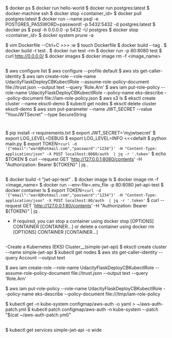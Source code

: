 $ docker ps 
$ docker run hello-world 
$ docker run postgres:latest 
$ docker-machine ssh
$ docker stop <container_id>
$ docker pull postgres:latest
$ docker run --name psql -e POSTGRES_PASSWORD=password! -p 5432:5432 -d postgres:latest
$ docker ps
$ psql -h 0.0.0.0 -p 5432 -U postgres
$ docker stop <container_id>
$ docker system prune -a

$ vim Dockerfile
--Ctrl+C >>> :w
$ touch Dockerfile
$ docker build --tag <imageName> .
$ docker build -t test .
$ docker run test -rm
$ docker run  -p 80:8080 test
$ curl http://0.0.0.0/
$ docker images
$ docker image rm -f <image_name>

## 

$ aws configure list
$ aws configure --profile default
$ aws sts get-caller-identity
$ aws iam create-role --role-name UdacityFlaskDeployCBKubectlRole --assume-role-policy-document file://trust.json --output text --query 'Role.Arn'
$ aws iam put-role-policy --role-name UdacityFlaskDeployCBKubectlRole --policy-name eks-describe --policy-document file://iam-role-policy.json
$ aws s3 ls
$ eksctl create cluster --name eksctl-demo
$ kubectl get nodes
$ eksctl delete cluster eksctl-demo
$ aws ssm put-parameter --name JWT_SECRET --value "YourJWTSecret" --type SecureString

# 

$ pip install -r requirements.txt
$ export JWT_SECRET='myjwtsecret'
$ export LOG_LEVEL=DEBUG
$ export LOG_LEVEL=INFO <<<defailt
$ python main.py
$ export TOKEN=`curl -d '{"email":"ward@hotmail.com","password":"1234"}' -H "Content-Type: application/json" -X POST localhost:8080/auth  | jq -r '.token'`
$ echo $TOKEN
$ curl --request GET 'http://127.0.0.1:8080/contents' -H "Authorization: Bearer ${TOKEN}" | jq .

## 

$ docker build -t "jwt-api-test" .
$ docker image ls
$ docker image rm -f <image_name>
$ docker run --env-file=.env_file -p 80:8080 jwt-api-test
$ docker container ls
$ export TOKEN=`curl -d '{"email":"ward@hotmail.com","password":"1234"}' -H "Content-Type: application/json" -X POST localhost:80/auth  | jq -r '.token'`
$ curl --request GET 'http://127.0.0.1:80/contents' -H "Authorization: Bearer ${TOKEN}" | jq .

- If required, you can stop a container using docker stop [OPTIONS] CONTAINER [CONTAINER...] or delete a container using docker rm [OPTIONS] CONTAINER [CONTAINER...]

## 

-Create a Kubernetes (EKS) Cluster__(simple-jwt-api)
$ eksctl create cluster --name simple-jwt-api
$ kubectl get nodes
$ aws sts get-caller-identity --query Account --output text

$ aws iam create-role --role-name UdacityFlaskDeployCBKubectlRole --assume-role-policy-document file://trust.json --output text --query 'Role.Arn'

$ aws iam put-role-policy --role-name UdacityFlaskDeployCBKubectlRole --policy-name eks-describe --policy-document file:///tmp/iam-role-policy

$ kubectl get -n kube-system configmap/aws-auth -o yaml > ~/aws-auth-patch.yml
$ kubectl patch configmap/aws-auth -n kube-system --patch "$(cat ~/aws-auth-patch.yml)"

## 

$ kubectl get services simple-jwt-api -o wide